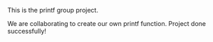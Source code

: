 This is the printf group project.

We are collaborating to create our own printf function.
Project done successfully!
